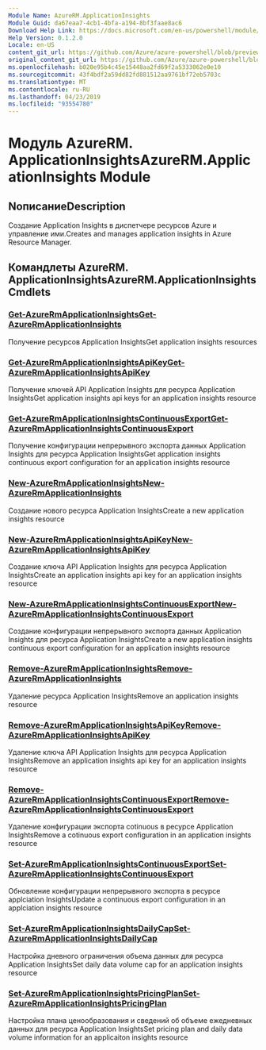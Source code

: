 ```yaml
---
Module Name: AzureRM.ApplicationInsights
Module Guid: da67eaa7-4cb1-4bfa-a194-8bf3faae8ac6
Download Help Link: https://docs.microsoft.com/en-us/powershell/module/azurerm.applicationinsights
Help Version: 0.1.2.0
Locale: en-US
content_git_url: https://github.com/Azure/azure-powershell/blob/preview/src/ResourceManager/ApplicationInsights/Commands.ApplicationInsights/help/AzureRM.ApplicationInsights.md
original_content_git_url: https://github.com/Azure/azure-powershell/blob/preview/src/ResourceManager/ApplicationInsights/Commands.ApplicationInsights/help/AzureRM.ApplicationInsights.md
ms.openlocfilehash: b020e95b4c45e15448aa2fd69f2a5333062e0e10
ms.sourcegitcommit: 43f4bdf2a59dd82fd881512aa9761bf72eb5703c
ms.translationtype: MT
ms.contentlocale: ru-RU
ms.lasthandoff: 04/23/2019
ms.locfileid: "93554780"
---
```

# <span data-ttu-id="d7980-101">Модуль AzureRM. ApplicationInsights</span><span class="sxs-lookup"><span data-stu-id="d7980-101">AzureRM.ApplicationInsights Module</span></span>
## <span data-ttu-id="d7980-102">Nописание</span><span class="sxs-lookup"><span data-stu-id="d7980-102">Description</span></span>
<span data-ttu-id="d7980-103">Создание Application Insights в диспетчере ресурсов Azure и управление ими.</span><span class="sxs-lookup"><span data-stu-id="d7980-103">Creates and manages application insights in Azure Resource Manager.</span></span>

## <span data-ttu-id="d7980-104">Командлеты AzureRM. ApplicationInsights</span><span class="sxs-lookup"><span data-stu-id="d7980-104">AzureRM.ApplicationInsights Cmdlets</span></span>
### [<span data-ttu-id="d7980-105">Get-AzureRmApplicationInsights</span><span class="sxs-lookup"><span data-stu-id="d7980-105">Get-AzureRmApplicationInsights</span></span>](Get-AzureRmApplicationInsights.md)
<span data-ttu-id="d7980-106">Получение ресурсов Application Insights</span><span class="sxs-lookup"><span data-stu-id="d7980-106">Get application insights resources</span></span>

### [<span data-ttu-id="d7980-107">Get-AzureRmApplicationInsightsApiKey</span><span class="sxs-lookup"><span data-stu-id="d7980-107">Get-AzureRmApplicationInsightsApiKey</span></span>](Get-AzureRmApplicationInsightsApiKey.md)
<span data-ttu-id="d7980-108">Получение ключей API Application Insights для ресурса Application Insights</span><span class="sxs-lookup"><span data-stu-id="d7980-108">Get application insights api keys for an application insights resource</span></span>

### [<span data-ttu-id="d7980-109">Get-AzureRmApplicationInsightsContinuousExport</span><span class="sxs-lookup"><span data-stu-id="d7980-109">Get-AzureRmApplicationInsightsContinuousExport</span></span>](Get-AzureRmApplicationInsightsContinuousExport.md)
<span data-ttu-id="d7980-110">Получение конфигурации непрерывного экспорта данных Application Insights для ресурса Application Insights</span><span class="sxs-lookup"><span data-stu-id="d7980-110">Get application insights continuous export configuration for an application insights resource</span></span>

### [<span data-ttu-id="d7980-111">New-AzureRmApplicationInsights</span><span class="sxs-lookup"><span data-stu-id="d7980-111">New-AzureRmApplicationInsights</span></span>](New-AzureRmApplicationInsights.md)
<span data-ttu-id="d7980-112">Создание нового ресурса Application Insights</span><span class="sxs-lookup"><span data-stu-id="d7980-112">Create a new application insights resource</span></span>

### [<span data-ttu-id="d7980-113">New-AzureRmApplicationInsightsApiKey</span><span class="sxs-lookup"><span data-stu-id="d7980-113">New-AzureRmApplicationInsightsApiKey</span></span>](New-AzureRmApplicationInsightsApiKey.md)
<span data-ttu-id="d7980-114">Создание ключа API Application Insights для ресурса Application Insights</span><span class="sxs-lookup"><span data-stu-id="d7980-114">Create an application insights api key for an application insights resource</span></span>

### [<span data-ttu-id="d7980-115">New-AzureRmApplicationInsightsContinuousExport</span><span class="sxs-lookup"><span data-stu-id="d7980-115">New-AzureRmApplicationInsightsContinuousExport</span></span>](New-AzureRmApplicationInsightsContinuousExport.md)
<span data-ttu-id="d7980-116">Создание конфигурации непрерывного экспорта данных Application Insights для ресурса Application Insights</span><span class="sxs-lookup"><span data-stu-id="d7980-116">Create a new application insights continuous export configuration for an application insights resource</span></span>

### [<span data-ttu-id="d7980-117">Remove-AzureRmApplicationInsights</span><span class="sxs-lookup"><span data-stu-id="d7980-117">Remove-AzureRmApplicationInsights</span></span>](Remove-AzureRmApplicationInsights.md)
<span data-ttu-id="d7980-118">Удаление ресурса Application Insights</span><span class="sxs-lookup"><span data-stu-id="d7980-118">Remove an application insights resource</span></span>

### [<span data-ttu-id="d7980-119">Remove-AzureRmApplicationInsightsApiKey</span><span class="sxs-lookup"><span data-stu-id="d7980-119">Remove-AzureRmApplicationInsightsApiKey</span></span>](Remove-AzureRmApplicationInsightsApiKey.md)
<span data-ttu-id="d7980-120">Удаление ключа API Application Insights для ресурса Application Insights</span><span class="sxs-lookup"><span data-stu-id="d7980-120">Remove an application insights api key for an application insights resource</span></span>

### [<span data-ttu-id="d7980-121">Remove-AzureRmApplicationInsightsContinuousExport</span><span class="sxs-lookup"><span data-stu-id="d7980-121">Remove-AzureRmApplicationInsightsContinuousExport</span></span>](Remove-AzureRmApplicationInsightsContinuousExport.md)
<span data-ttu-id="d7980-122">Удаление конфигурации экспорта cotinuous в ресурсе Application Insights</span><span class="sxs-lookup"><span data-stu-id="d7980-122">Remove a cotinuous export configuration in an application insights resource</span></span>

### [<span data-ttu-id="d7980-123">Set-AzureRmApplicationInsightsContinuousExport</span><span class="sxs-lookup"><span data-stu-id="d7980-123">Set-AzureRmApplicationInsightsContinuousExport</span></span>](Set-AzureRmApplicationInsightsContinuousExport.md)
<span data-ttu-id="d7980-124">Обновление конфигурации непрерывного экспорта в ресурсе applciation Insights</span><span class="sxs-lookup"><span data-stu-id="d7980-124">Update a continuous export configuration in an applciation insights resource</span></span>

### [<span data-ttu-id="d7980-125">Set-AzureRmApplicationInsightsDailyCap</span><span class="sxs-lookup"><span data-stu-id="d7980-125">Set-AzureRmApplicationInsightsDailyCap</span></span>](Set-AzureRmApplicationInsightsDailyCap.md)
<span data-ttu-id="d7980-126">Настройка дневного ограничения объема данных для ресурса Application Insights</span><span class="sxs-lookup"><span data-stu-id="d7980-126">Set daily data volume cap for an application insights resource</span></span>

### [<span data-ttu-id="d7980-127">Set-AzureRmApplicationInsightsPricingPlan</span><span class="sxs-lookup"><span data-stu-id="d7980-127">Set-AzureRmApplicationInsightsPricingPlan</span></span>](Set-AzureRmApplicationInsightsPricingPlan.md)
<span data-ttu-id="d7980-128">Настройка плана ценообразования и сведений об объеме ежедневных данных для ресурса Application Insights</span><span class="sxs-lookup"><span data-stu-id="d7980-128">Set pricing plan and daily data volume information for an applicaiton insights resource</span></span>

